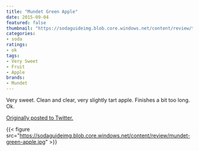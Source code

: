 ```yaml
---
title: "Mundet Green Apple"
date: 2015-09-04
featured: false
thumbnail: "https://sodaguideimg.blob.core.windows.net/content/review/thumbs/mundet-green-apple.jpg"
categories:
- soda
ratings:
- ok
tags:
- Very Sweet
- Fruit
- Apple
brands:
- Mundet
---
```


Very sweet. Clean and clear, very slightly tart apple. Finishes a bit too long. Ok.

[Originally posted to Twitter.](https://twitter.com/Cavorter/status/640004351210074112)

{{< figure src="https://sodaguideimg.blob.core.windows.net/content/review/mundet-green-apple.jpg" >}}

